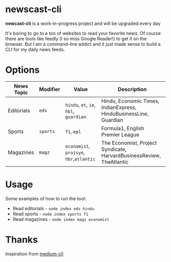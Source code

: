# newscast-cli

**newcast-cli** is a work-in-progress project and will be upgraded every day

It's boring to go to a ton of websites to read your favorite news. Of course there are tools like feedly (I so miss Google Reader!) to get it on the browser.
But I am a command-line addict and it just made sense to build a CLI for my daily news feeds.

# Options

| News Topic | Modifier | Value                                    | Description                                                          |
| ---------- | -------- | ---------------------------------------- | -------------------------------------------------------------------- |
| Editorials | `eds`    | `hindu`, `et`, `ie`, `hbl`, `guardian`   | Hindu, Economic Times, IndianExpress, HinduBusinessLine, Guardian    |
| Sports     | `sports` | `f1`, `epl`                              | Formula1, English Premier League                                     |
| Magazines  | `magz`   | `economist`, `projsyn`, `hbr`,`atlantic` | The Economist, Project Syndicate, HarvardBusinessReview, TheAtlantic |

# Usage

Some examples of how to run the tool:

- Read editorials - `node index eds hindu`
- Read sports - `node index sports f1`
- Read magazines - `node index magz economist`

# Thanks

Inspiration from [medium-cli](https://github.com/djadmin/medium-cli)
